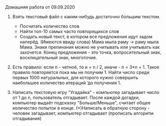Домашняя работа от 09.09.2020
1. Взять текстовый файл с каким-нибудь достаточно большим текстом.
    * Посчитать количество слов
    * Найти топ-10 самых часто повторящихся слов
    * Создать новый текст, в котором все предложения идут задом наперёд. (Имеются ввиду слова) Мама мыла
раму -> раму мыла Мама. Знаки препинания можно не учитывать или учитывать как захочется. Конец
предложения - это точка, вопросительный знак, восклицательный знак, многоточие.

2. Есть правило: если п - четноё, то и = n / 2, иначе - n = З*n + 1. Такое правило повторяется пока мы не
получим 1. Найти число среди первых 1000 натуральных, для которого нужно совершить наибольшее количество итераций ‘до получения 1.

3. Написать текстовую игру "Угадайка" - компьютер загадывает число от 1 до n, пользователь отгадывает. После каждой догадки, компьютер выдаёт подсказку "Больше/Меньше", считает общее количество попыток в конце. (*)Написать в обратную сторону - человек загадывает, компьютер отгадывает (прописать алгоритм отгадывания)